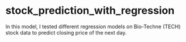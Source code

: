 # stock_prediction_with_regression
In this model, I tested different regression models on Bio-Techne (TECH) stock data to predict closing price of the next day.
